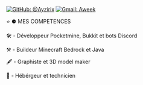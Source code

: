 [![GitHub: @Ayzirix](https://img.shields.io/github/followers/Refaltor77?label=follow&style=social)](https://github.com/Ayzirix)
[![Gmail: Aweek](https://img.shields.io/badge/Gmail-Refaltor77-red)](contact.aweek@gmail.com)

⭐️ ⚈ MES COMPETENCES

🛠 - Développeur Pocketmine, Bukkit et bots Discord

⚒ - Buildeur Minecraft Bedrock et Java

🖋 - Graphiste et 3D model maker

💾 - Hébérgeur et technicien
